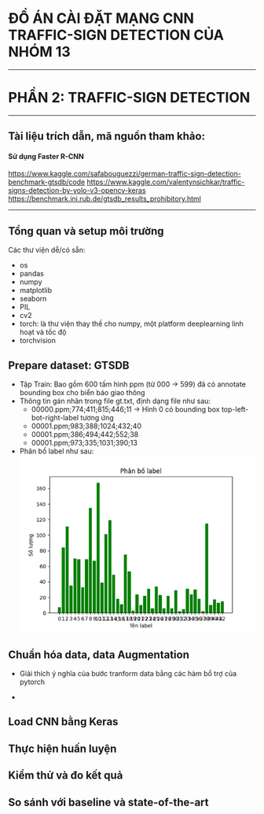 # ĐỒ ÁN CÀI ĐẶT MẠNG CNN TRAFFIC-SIGN DETECTION CỦA NHÓM 13

_____________

# PHẦN 2: TRAFFIC-SIGN DETECTION

___

## Tài liệu trích dẫn, mã nguồn tham khảo:

#### Sử dụng Faster R-CNN

https://www.kaggle.com/safabouguezzi/german-traffic-sign-detection-benchmark-gtsdb/code
https://www.kaggle.com/valentynsichkar/traffic-signs-detection-by-yolo-v3-opencv-keras
https://benchmark.ini.rub.de/gtsdb_results_prohibitory.html
___

## Tổng quan và setup môi trường

Các thư viện dễ/có sẵn:

+ os
+ pandas
+ numpy
+ matplotlib
+ seaborn
+ PIL
+ cv2
+ torch: là thư viện thay thế cho numpy, một platform deeplearning linh hoạt và tốc độ
+ torchvision

## Prepare dataset: GTSDB

+ Tập Train: Bao gồm 600 tấm hình ppm (từ 000 -> 599) đã có annotate bounding box cho biển báo giao thông
+ Thông tin gán nhãn trong file gt.txt, định dạng file như sau:
    + 00000.ppm;774;411;815;446;11 -> Hình 0 có bounding box top-left-bot-right-label tương ứng
    + 00001.ppm;983;388;1024;432;40
    + 00001.ppm;386;494;442;552;38
    + 00001.ppm;973;335;1031;390;13
+ Phân bố label như sau:
  ![](./RTSDB/label_visualize.png)

## Chuẩn hóa data, data Augmentation

+ Giải thích ý nghĩa của bước tranform data bằng các hàm bổ trợ của pytorch

+ 

## Load CNN bằng Keras

## Thực hiện huấn luyện

## Kiểm thử và đo kết quả

## So sánh với baseline và state-of-the-art


